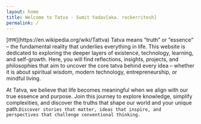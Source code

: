 ```yaml
---
layout: home
title: Welcome to Tatva - Sumit Yadav[aka. rockerritesh]
permalink: /
---
```

<meta name="google-site-verification" content="IVG1y4MVA_6MT0wsjk13ooZDQLWXxvYcPXQlmf83MLM" />
[तत्त्व](https://en.wikipedia.org/wiki/Tattva)
Tatva means “truth” or “essence” – the fundamental reality that underlies everything in life. This website is dedicated to exploring the deeper layers of existence, technology, learning, and self-growth. Here, you will find reflections, insights, projects, and philosophies that aim to uncover the core tatva behind every idea – whether it is about spiritual wisdom, modern technology, entrepreneurship, or mindful living.

At Tatva, we believe that life becomes meaningful when we align with our true essence and purpose. Join this journey to explore knowledge, simplify complexities, and discover the truths that shape our world and your unique path.`Discover stories that matter, ideas that inspire, and perspectives that challenge conventional thinking.`
